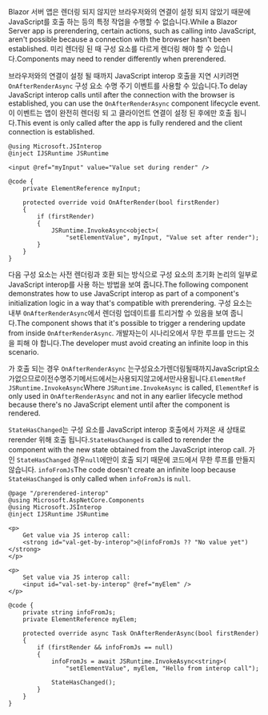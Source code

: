 <span data-ttu-id="51cc5-101">Blazor 서버 앱은 렌더링 되지 않지만 브라우저와의 연결이 설정 되지 않았기 때문에 JavaScript를 호출 하는 등의 특정 작업을 수행할 수 없습니다.</span><span class="sxs-lookup"><span data-stu-id="51cc5-101">While a Blazor Server app is prerendering, certain actions, such as calling into JavaScript, aren't possible because a connection with the browser hasn't been established.</span></span> <span data-ttu-id="51cc5-102">미리 렌더링 된 때 구성 요소를 다르게 렌더링 해야 할 수 있습니다.</span><span class="sxs-lookup"><span data-stu-id="51cc5-102">Components may need to render differently when prerendered.</span></span>

<span data-ttu-id="51cc5-103">브라우저와의 연결이 설정 될 때까지 JavaScript interop 호출을 지연 시키려면 `OnAfterRenderAsync` 구성 요소 수명 주기 이벤트를 사용할 수 있습니다.</span><span class="sxs-lookup"><span data-stu-id="51cc5-103">To delay JavaScript interop calls until after the connection with the browser is established, you can use the `OnAfterRenderAsync` component lifecycle event.</span></span> <span data-ttu-id="51cc5-104">이 이벤트는 앱이 완전히 렌더링 되 고 클라이언트 연결이 설정 된 후에만 호출 됩니다.</span><span class="sxs-lookup"><span data-stu-id="51cc5-104">This event is only called after the app is fully rendered and the client connection is established.</span></span>

```cshtml
@using Microsoft.JSInterop
@inject IJSRuntime JSRuntime

<input @ref="myInput" value="Value set during render" />

@code {
    private ElementReference myInput;

    protected override void OnAfterRender(bool firstRender)
    {
        if (firstRender)
        {
            JSRuntime.InvokeAsync<object>(
                "setElementValue", myInput, "Value set after render");
        }
    }
}
```

<span data-ttu-id="51cc5-105">다음 구성 요소는 사전 렌더링과 호환 되는 방식으로 구성 요소의 초기화 논리의 일부로 JavaScript interop를 사용 하는 방법을 보여 줍니다.</span><span class="sxs-lookup"><span data-stu-id="51cc5-105">The following component demonstrates how to use JavaScript interop as part of a component's initialization logic in a way that's compatible with prerendering.</span></span> <span data-ttu-id="51cc5-106">구성 요소는 내부 `OnAfterRenderAsync`에서 렌더링 업데이트를 트리거할 수 있음을 보여 줍니다.</span><span class="sxs-lookup"><span data-stu-id="51cc5-106">The component shows that it's possible to trigger a rendering update from inside `OnAfterRenderAsync`.</span></span> <span data-ttu-id="51cc5-107">개발자는이 시나리오에서 무한 루프를 만드는 것을 피해 야 합니다.</span><span class="sxs-lookup"><span data-stu-id="51cc5-107">The developer must avoid creating an infinite loop in this scenario.</span></span>

<span data-ttu-id="51cc5-108">가 호출 되는 경우 `OnAfterRenderAsync` 는구성요소가렌더링될때까지JavaScript요소가없으므로이전수명주기메서드에서는사용되지않고에서만사용됩니다.`ElementRef` `JSRuntime.InvokeAsync`</span><span class="sxs-lookup"><span data-stu-id="51cc5-108">Where `JSRuntime.InvokeAsync` is called, `ElementRef` is only used in `OnAfterRenderAsync` and not in any earlier lifecycle method because there's no JavaScript element until after the component is rendered.</span></span>

<span data-ttu-id="51cc5-109">`StateHasChanged`는 구성 요소를 JavaScript interop 호출에서 가져온 새 상태로 rerender 위해 호출 됩니다.</span><span class="sxs-lookup"><span data-stu-id="51cc5-109">`StateHasChanged` is called to rerender the component with the new state obtained from the JavaScript interop call.</span></span> <span data-ttu-id="51cc5-110">가 인 `StateHasChanged` 경우`null`에만이 호출 되기 때문에 코드에서 무한 루프를 만들지 않습니다. `infoFromJs`</span><span class="sxs-lookup"><span data-stu-id="51cc5-110">The code doesn't create an infinite loop because `StateHasChanged` is only called when `infoFromJs` is `null`.</span></span>

```cshtml
@page "/prerendered-interop"
@using Microsoft.AspNetCore.Components
@using Microsoft.JSInterop
@inject IJSRuntime JSRuntime

<p>
    Get value via JS interop call:
    <strong id="val-get-by-interop">@(infoFromJs ?? "No value yet")</strong>
</p>

<p>
    Set value via JS interop call:
    <input id="val-set-by-interop" @ref="myElem" />
</p>

@code {
    private string infoFromJs;
    private ElementReference myElem;

    protected override async Task OnAfterRenderAsync(bool firstRender)
    {
        if (firstRender && infoFromJs == null)
        {
            infoFromJs = await JSRuntime.InvokeAsync<string>(
                "setElementValue", myElem, "Hello from interop call");

            StateHasChanged();
        }
    }
}
```